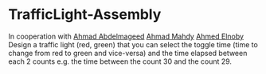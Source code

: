 # TrafficLight-Assembly
In cooperation with [Ahmad Abdelmageed](https://github.com/Ahmad-Abdalmageed) [Ahmad Mahdy](https://github.com/AMahdy98) [Ahmed Elnoby](https://github.com/ahmedalnouby132)<br>
Design a traffic light (red, green) that you can select the toggle time (time to change from red to green and vice-versa) and the time elapsed between each 2 counts e.g. the time between the count 30 and the count 29. 
